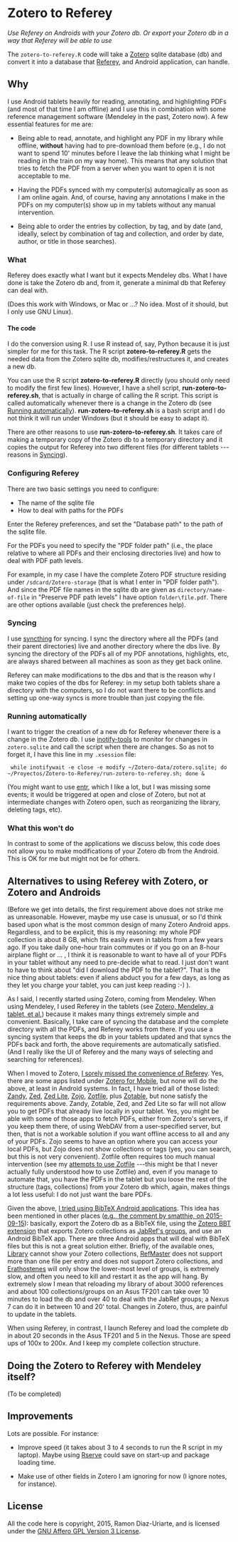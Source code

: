 # Zotero to Referey #

_Use Referey on Androids with your Zotero db. Or export your Zotero db in
a way that Referey will be able to use_

The `zotero-to-referey.R` code will take a [Zotero](http://www.zotero.org)
sqlite database (db) and convert it into a database that
[Referey](https://play.google.com/store/apps/details?id=com.kmk.Referey),
and Android application, can handle.


## Why ##

I use Android tablets heavily for reading, annotating, and highlighting
PDFs (and most of that time I am offline) and I use this in combination
with some reference management software (Mendeley in the past, Zotero
now). A few essential features for me are:

- Being able to read, annotate, and highlight any PDF in my library while
offline, **without** having had to pre-download them before (e.g., I do
not want to spend 10' minutes before I leave the lab thinking what I might
be reading in the train on my way home). This means that any solution that
tries to fetch the PDF from a server when you want to open it is not
acceptable to me. 

- Having the PDFs synced with my computer(s) automagically as soon as I am
online again. And, of course, having any annotations I make in the PDFs on
my computer(s) show up in my tablets without any manual intervention.

- Being able to order the entries by collection, by tag, and by date (and,
  ideally, select by combination of tag and collection, and order by date,
  author, or title in those searches).


### What ###

Referey does exactly what I want but it expects Mendeley dbs. What I have
done is take the Zotero db and, from it, generate a minimal db that
Referey can deal with.

(Does this work with Windows, or Mac or ...? No idea. Most of it should,
but I only use GNU Linux).


#### The code ####

I do the conversion using R. I use R instead of, say, Python because it is
just simpler for me for this task. The R script **zotero-to-referey.R**
gets the needed data from the Zotero sqlite db, modifies/restructures it,
and creates a new db.


You can use the R script **zotero-to-referey.R** directly (you should only
need to modify the first few lines). However, I have a shell script,
**run-zotero-to-referey.sh**, that is actually in charge of calling the R
script. This script is called automatically whenever there is a change in
the Zotero db (see
[Running automatically](#running-automatically)). **run-zotero-to-referey.sh**
is a bash script and I do not think it will run under Windows (but it
should be easy to adapt it).


There are other reasons to use **run-zotero-to-referey.sh**. It takes care of
making a temporary copy of the Zotero db to a temporary directory and it
copies the output for Referey into two different files (for different
tablets ---reasons in [Syncing](#syncing)).




### Configuring Referey ###

There are two basic settings you need to configure:

  - The name of the sqlite file
  - How to deal with paths for the PDFs

Enter the Referey preferences, and set the "Database path" to the path of
the sqlite file.

For the PDFs you need to specify the "PDF folder path" (i.e., the place
relative to where all PDFs and their enclosing directories live) and how
to deal with PDF path levels.

For example, in my case I have the complete Zotero PDF structure residing
under `/sdcard/Zotero-storage` (that is what I enter in "PDF folder
path"). And since the PDF file names in the sqlite db are given as
`directory/name-of-file` in "Preserve PDF path levels" I have option
`folder\file.pdf`.  There are other options available (just check the
preferences help).


### Syncing ###

I use [syncthing](https://syncthing.net/) for syncing. I sync the
directory where all the PDFs (and their parent directories) live and
another directory where the dbs live. By syncing the directory of the PDFs
all of my PDF annotations, highlights, etc, are always shared between all
machines as soon as they get back online.

Referey can make modifications to the dbs and that is the reason why I
make two copies of the dbs for Referey: in my setup both tablets share a
directory with the computers, so I do not want there to be conflicts and
setting up one-way syncs is more trouble than just copying the file.



### Running automatically ###

I want to trigger the creation of a new db for Referey whenever there is a
change in the Zotero db. I use
[inotify-tools](https://github.com/rvoicilas/inotify-tools/wiki) to
monitor for changes in `zotero.sqlite` and call the script when there are
changes. So as not to forget it, I have this line in my `.xsession` file:

     while inotifywait -e close -e modify ~/Zotero-data/zotero.sqlite; do ~/Proyectos/Zotero-to-Referey/run-zotero-to-referey.sh; done &



(You might want to use [entr](http://entrproject.org/), which I like a
lot, but I was missing some events; it would be triggered at open and
close of Zotero, but not at intermediate changes with Zotero open, such as
reorganizing the library, deleting tags, etc).



### What this won't do ###

In contrast to some of the applications we discuss below, this code does
not allow you to make modifications of your Zotero db from the
Android. This is OK for me but might not be for others.



##  Alternatives to using Referey with Zotero, or Zotero and Androids ##

(Before we get into details, the first requirement above does not strike
me as unreasonable. However, maybe my use case is unusual, or so I'd think
based upon what is the most common design of many Zotero Android
apps. Regardless, and to be explicit, this is my reasoning: my whole PDF
collection is about 8 GB, which fits easily even in tablets from a few
years ago. If you take daily one-hour train commutes or if you go on an
8-hour airplane flight or ... , I think it is reasonable to want to have
all of your PDFs in your tablet without any need to pre-decide what to
read. I just don't want to have to think about "did I download the PDF to
the tablet?". That is the nice thing about tablets: even if aliens abduct
you for a few days, as long as they let you charge your tablet, you can
just keep reading :-) ).


As I said, I recently started using Zotero, coming from Mendeley. When
using Mendeley, I used Referey in the tablets (see
[Zotero, Mendeley, a tablet, et al.](http://ligarto.org/rdiaz/Zotero-Mendeley-Tablet.html))
because it makes many things extremely simple and convenient. Basically, I
take care of syncing the database and the complete directory with all the
PDFs, and Referey works from there. If you use a syncing system that keeps
the db in your tablets updated and that syncs the PDFs back and forth, the
above requirements are automatically satisfied. (And I really like the UI
of Referey and the many ways of selecting and searching for references).

When I moved to Zotero,
[I sorely missed the convenience of Referey](https://github.com/rdiaz02/Adios_Mendeley#using-a-tablet). Yes,
there are some apps listed under
[Zotero for Mobile](https://www.zotero.org/support/mobile), but none will
do the above, at least in Android systems. In fact, I have tried all of
those listed: [Zandy](http://www.gimranov.com/avram/w/zandy-user-guide),
[Zed](http://www.favand.net/zed),
[Zed Lite](https://play.google.com/store/apps/details?id=net.favand.zedlite),
[Zojo](https://play.google.com/store/apps/details?id=com.phani.zojo),
[Zotfile](http://zotfile.com/), plus
[Zotable](https://play.google.com/store/apps/details?id=com.mattrobertson.zotable.app),
but none satisfy the requirements above. Zandy, Zotable, Zed, and Zed Lite
so far will not allow you to get PDFs that already live locally in your
tablet. Yes, you might be able with some of those apps to fetch PDFs,
either from Zotero's servers, if you keep them there, of using WebDAV from
a user-specified server, but then, that is not a workable solution if you
want offline access to all and any of your PDFs. Zojo seems to have an
option where you can access your local PDFs, but Zojo does not show
collections or tags (yes, you can search, but this is not very
convenient). Zotfile often requires too much manual intervention (see my
[attempts to use Zotfile](http://ligarto.org/rdiaz/Zotero-Mendeley-Tablet.html#sec-6-2)
---this might be that I never actually fully understood how to use
Zotfile) and, even if you manage to automate that,
you have the PDFs in the tablet but you loose the rest of the structure
(tags, collections) from your Zotero db which, again, makes things
a lot less useful: I do not just want the bare PDFs.


Given the above,
[I tried using BibTeX Android applications](https://github.com/rdiaz02/Adios_Mendeley#using-a-tablet).
This idea has been mentioned in other places
([e.g., the comment by smatthie, on 2015-09-15](https://forums.zotero.org/discussion/51234/zotable-a-modern-zotero-client-for-android/?Focus=239548)):
basically, export the Zotero db as a BibTeX file, using the
[Zotero BBT extension](https://zotplus.github.io/better-bibtex/) that
exports Zotero collections as
[JabRef's groups](http://jabref.sourceforge.net/help/GroupsHelp.php), and
use an Android BibTeX app. There are three Android apps that will deal
with BibTeX files but this is not a great solution either. Briefly, of the
available ones,
[Library](https://play.google.com/store/apps/details?id=com.cgogolin.library)
cannot show your Zotero collections,
[RefMaster](https://play.google.com/store/apps/details?id=me.bares.refmaster)
does not support more than one file per entry and does not support Zotero
collections, and
[Erathostenes](https://play.google.com/store/apps/details?id=com.mm.eratos)
will only show the lower-most level of groups, is extremely slow, and
often you need to kill and restart it as the app will hang. By extremely
slow I mean that reloading my library of about 3000 references and about
100 collections/groups on an Asus TF201 can take over 10 minutes to load
the db and over 40 to deal with the JabRef groups; a Nexus 7 can do it in
between 10 and 20' total. Changes in Zotero, thus, are painful to update
in the tablets.

When using Referey, in contrast, I launch Referey and load the complete db
in about 20 seconds in the Asus TF201 and 5 in the Nexus. Those are speed
ups of 100x to 200x. And I keep my complete collection structure.


## Doing the Zotero to Referey with Mendeley itself? ##

(To be completed)



## Improvements ##

Lots are possible. For instance:

- Improve speed (it takes about 3 to 4 seconds to run the R script in my
  laptop). Maybe using [Rserve](https://rforge.net/Rserve/) could save on
  start-up and package loading time.

- Make use of other fields in Zotero I am ignoring for now (I ignore
  notes, for instance).




## License ##

All the code here is copyright, 2015, Ramon Diaz-Uriarte, and is licensed
under the [GNU Affero GPL Version 3 License](http://www.gnu.org/licenses/agpl-3.0.en.html).


<!---
Local Variables:
mode: gfm
--->
